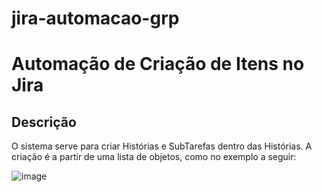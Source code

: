 # jira-automacao-grp
<h1>Automação de Criação de Itens no Jira</h1>
<h2>Descrição</h2>
O sistema serve para criar Histórias e SubTarefas dentro das Histórias. A criação é a partir de uma lista de objetos, como no exemplo a seguir:

![image](https://github.com/DiogoAAbreu/jira-automacao-grp/assets/102710131/b95ba8ea-a023-4027-a0ce-6de96a9c9823)
